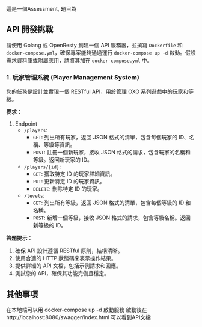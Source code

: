 這是一個Assessment, 題目為

## API 開發挑戰

請使用 Golang 或 OpenResty 創建一個 API 服務器，並撰寫 `Dockerfile` 和 `docker-compose.yml`，確保專案能夠通過運行 `docker-compose up -d` 啟動。假設需求資料庫或附屬應用，請將其加在 `docker-compose.yml` 中。

### 1. 玩家管理系統 (Player Management System)

您的任務是設計並實現一個 RESTful API，用於管理 OXO 系列遊戲中的玩家和等級。

**要求**：

1. Endpoint
    * `/players`:
        * `GET`: 列出所有玩家，返回 JSON 格式的清單，包含每個玩家的 ID、名稱、等級等資訊。
        * `POST`: 註冊一個新玩家，接收 JSON 格式的請求，包含玩家的名稱和等級。返回新玩家的 ID。
    * `/players/{id}`:
        * `GET`: 獲取特定 ID 的玩家詳細資訊。
        * `PUT`: 更新特定 ID 的玩家資訊。
        * `DELETE`: 刪除特定 ID 的玩家。
    * `/levels`:
        * `GET`: 列出所有等級，返回 JSON 格式的清單，包含每個等級的 ID 和名稱。
        * `POST`: 新增一個等級，接收 JSON 格式的請求，包含等級名稱。返回新等級的 ID。

**答題提示**：

1. 確保 API 設計遵循 RESTful 原則，結構清晰。
2. 使用合適的 HTTP 狀態碼來表示操作結果。
3. 提供詳細的 API 文檔，包括示例請求和回應。
4. 測試您的 API，確保其功能完備且穩定。


## 其他事項

在本地端可以用 docker-compose up -d 啟動服務
啟動後在 http://localhost:8080/swagger/index.html 可以看到API文檔








